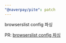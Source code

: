 ```yaml
---
"@naverpay/pite": patch
---
```


browserslist config 파싱

PR: [browserslist config 파싱](https://github.com/NaverPayDev/pite/pull/10)
